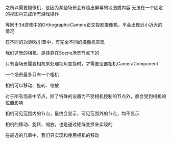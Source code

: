 之所以需要摄像机，是因为某些场景会有超出屏幕的地图或内容
无法在一个固定的视图内完成所有游戏操作

等同于3d游戏中的OrthographicCamera正交投影摄像机，不会出现远小近大的情况

在不同的2d游戏引擎中，有完全不同的摄像机实现

我们这里的相机，是挂靠在Scene场景节点下的

只有当场景需要相机来处理视角变换时，才需要设置相机CameraComponent

一个场景最多只有一个相机

相机可以移动、旋转、缩放

对于所有场景中节点，除了特殊的设置为不受相机控制的节点外，都会受到相机的位置影响

相机可见范围内的节点，最终会显示，可见范围外的节点，均不显示

相机的移动、旋转、缩放，也是通过矩阵变换来实现的

在最近的几章中，我们只实现和使用相机的移动
